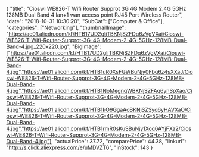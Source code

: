 {
	"title": "Cioswi WE826-T Wifi Router Supprot 3G 4G Modem 2.4G 5GHz 128MB Dual Band 4 lan+1 wan access point  RJ45 Port Wireless Router",
	"date": "2018-10-31 10:30:20",
	"SubCat": ["Computer & Office"],
	"categories": ["Networking"],
	"thumbnailImage": "https://ae01.alicdn.com/kf/HTB17UD2gljTBKNjSZFDq6zVgVXai/Cioswi-WE826-T-Wifi-Router-Supprot-3G-4G-Modem-2-4G-5GHz-128MB-Dual-Band-4.jpg_220x220.jpg",
	"BigImage": ["https://ae01.alicdn.com/kf/HTB17UD2gljTBKNjSZFDq6zVgVXai/Cioswi-WE826-T-Wifi-Router-Supprot-3G-4G-Modem-2-4G-5GHz-128MB-Dual-Band-4.jpg","https://ae01.alicdn.com/kf/HTB1uR0XsFGWBuNjy0Fbq6z4sXXaJ/Cioswi-WE826-T-Wifi-Router-Supprot-3G-4G-Modem-2-4G-5GHz-128MB-Dual-Band-4.jpg","https://ae01.alicdn.com/kf/HTB1NoMegnqWBKNjSZFAq6ynSpXao/Cioswi-WE826-T-Wifi-Router-Supprot-3G-4G-Modem-2-4G-5GHz-128MB-Dual-Band-4.jpg","https://ae01.alicdn.com/kf/HTB1kO9GgaAoBKNjSZSyq6yHAVXaO/Cioswi-WE826-T-Wifi-Router-Supprot-3G-4G-Modem-2-4G-5GHz-128MB-Dual-Band-4.jpg","https://ae01.alicdn.com/kf/HTB1rmR0sKuSBuNjy1Xcq6AYjFXa2/Cioswi-WE826-T-Wifi-Router-Supprot-3G-4G-Modem-2-4G-5GHz-128MB-Dual-Band-4.jpg"],
	"actualPrice": 37.72,
	"comparePrice": 44.38,
	"linkurl": "http://s.click.aliexpress.com/e/uMDVZT6",
	"inStock": 143
}

